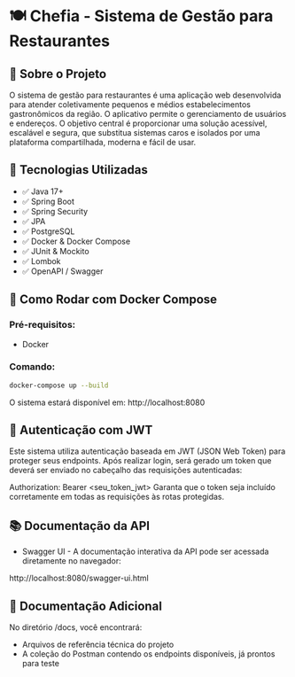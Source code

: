 # 🍽️ Chefia - Sistema de Gestão para Restaurantes

## 📌 Sobre o Projeto

O sistema de gestão para restaurantes é uma aplicação web desenvolvida para atender coletivamente pequenos e médios estabelecimentos gastronômicos da região. O aplicativo permite o gerenciamento de usuários e endereços. O objetivo central é proporcionar uma solução acessível, escalável e segura, que substitua sistemas caros e isolados por uma plataforma compartilhada, moderna e fácil de usar.

## 🚀 Tecnologias Utilizadas

- ✅ Java 17+
- ✅ Spring Boot
- ✅ Spring Security
- ✅ JPA 
- ✅ PostgreSQL
- ✅ Docker & Docker Compose
- ✅ JUnit & Mockito
- ✅ Lombok
- ✅ OpenAPI / Swagger

## 🐳 Como Rodar com Docker Compose

### Pré-requisitos:

- Docker

### Comando:

```bash
docker-compose up --build
```

O sistema estará disponível em: http://localhost:8080

## 🔐 Autenticação com JWT
Este sistema utiliza autenticação baseada em JWT (JSON Web Token) para proteger seus endpoints. Após realizar login, será gerado um token que deverá ser enviado no cabeçalho das requisições autenticadas:

Authorization: Bearer <seu_token_jwt>
Garanta que o token seja incluído corretamente em todas as requisições às rotas protegidas.

## 📚 Documentação da API
  - Swagger UI - A documentação interativa da API pode ser acessada diretamente no navegador:
  
  http://localhost:8080/swagger-ui.html
  
## 📂 Documentação Adicional
  No diretório /docs, você encontrará:
  - Arquivos de referência técnica do projeto
  -  A coleção do Postman contendo os endpoints disponíveis, já prontos para teste

